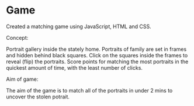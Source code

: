 # Game

Created a matching game using JavaScript, HTML and CSS.

Concept: 

 Portrait gallery inside the stately home. Portraits of family are set in frames and hidden behind black squares. Click on the squares inside the frames to reveal (flip) the portraits. Score points for matching the most portraits in the quickest amount of time, with the least number of clicks.

Aim of game: 

The aim of the game is to match all of the portraits in under 2 mins to uncover the stolen potrait.



